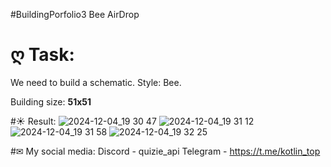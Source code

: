 #BuildingPorfolio3
Bee AirDrop

# ღ Task:
We need to build a schematic. 
Style: Bee. 

Building size: **51x51**

#☀ Result:
![2024-12-04_19 30 47](https://github.com/user-attachments/assets/e9ef906f-76db-4cda-8416-9c9006fe56d5)
![2024-12-04_19 31 12](https://github.com/user-attachments/assets/e3ad6294-1c57-4e92-8835-16c6c596c097)
![2024-12-04_19 31 58](https://github.com/user-attachments/assets/7334f000-8ebd-4601-b0fd-3bc3c09a6fda)
![2024-12-04_19 32 25](https://github.com/user-attachments/assets/add174d5-302b-4a2e-807c-ba41003b63d2)



#✉ My social media:
Discord - quizie_api
Telegram - https://t.me/kotlin_top
